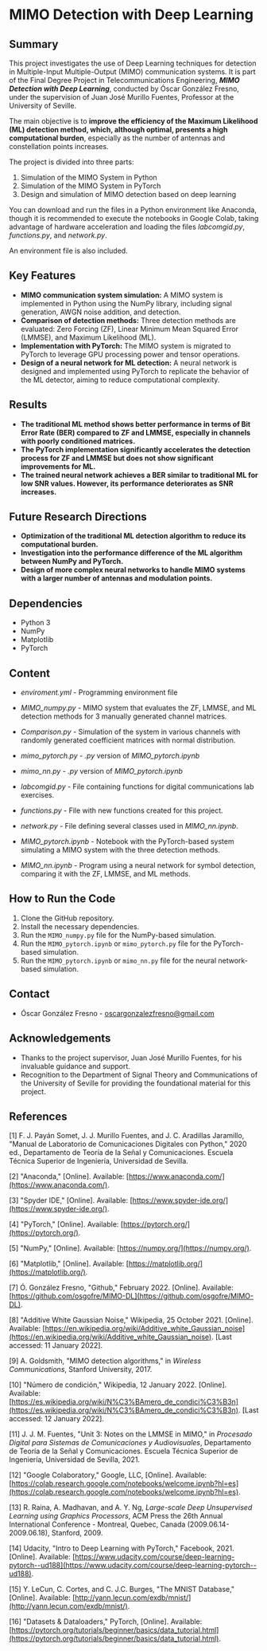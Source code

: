 # MIMO Detection with Deep Learning

## Summary

This project investigates the use of Deep Learning techniques for detection in Multiple-Input Multiple-Output (MIMO) communication systems. It is part of the Final Degree Project in Telecommunications Engineering, ***MIMO Detection with Deep Learning***, conducted by Óscar González Fresno, under the supervision of Juan José Murillo Fuentes, Professor at the University of Seville.

The main objective is to **improve the efficiency of the Maximum Likelihood (ML) detection method, which, although optimal, presents a high computational burden**, especially as the number of antennas and constellation points increases.

The project is divided into three parts:

1. Simulation of the MIMO System in Python
2. Simulation of the MIMO System in PyTorch
3. Design and simulation of MIMO detection based on deep learning

You can download and run the files in a Python environment like Anaconda, though it is recommended to execute the notebooks in Google Colab, taking advantage of hardware acceleration and loading the files _labcomgid.py_, _functions.py_, and _network.py_.

An environment file is also included.

## Key Features

* **MIMO communication system simulation:** A MIMO system is implemented in Python using the NumPy library, including signal generation, AWGN noise addition, and detection.
* **Comparison of detection methods:** Three detection methods are evaluated: Zero Forcing (ZF), Linear Minimum Mean Squared Error (LMMSE), and Maximum Likelihood (ML).
* **Implementation with PyTorch:** The MIMO system is migrated to PyTorch to leverage GPU processing power and tensor operations.
* **Design of a neural network for ML detection:** A neural network is designed and implemented using PyTorch to replicate the behavior of the ML detector, aiming to reduce computational complexity.

## Results

* **The traditional ML method shows better performance in terms of Bit Error Rate (BER) compared to ZF and LMMSE, especially in channels with poorly conditioned matrices.**
* **The PyTorch implementation significantly accelerates the detection process for ZF and LMMSE but does not show significant improvements for ML.**
* **The trained neural network achieves a BER similar to traditional ML for low SNR values. However, its performance deteriorates as SNR increases.**

## Future Research Directions

* **Optimization of the traditional ML detection algorithm to reduce its computational burden.**
* **Investigation into the performance difference of the ML algorithm between NumPy and PyTorch.**
* **Design of more complex neural networks to handle MIMO systems with a larger number of antennas and modulation points.**

## Dependencies

* Python 3
* NumPy
* Matplotlib
* PyTorch

## Content

* _enviroment.yml_ - Programming environment file
* _MIMO_numpy.py_ - MIMO system that evaluates the ZF, LMMSE, and ML detection methods for
		         3 manually generated channel matrices.
* _Comparison.py_ - Simulation of the system in various channels with randomly generated coefficient matrices
			 with normal distribution.
* _mimo_pytorch.py_   	- _.py_ version of _MIMO_pytorch.ipynb_
* _mimo_nn.py_	   	- _.py_ version of _MIMO_pytorch.ipynb_

* _labcomgid.py_ 	- File containing functions for digital communications lab exercises.
* _functions.py_  	- File with new functions created for this project.
* _network.py_	   	- File defining several classes used in _MIMO_nn.ipynb_.

* _MIMO_pytorch.ipynb_ 	- Notebook with the PyTorch-based system simulating a
		         MIMO system with the three detection methods.
* _MIMO_nn.ipynb_	- Program using a neural network for symbol detection,
			 comparing it with the ZF, LMMSE, and ML methods.

## How to Run the Code

1. Clone the GitHub repository.
2. Install the necessary dependencies.
3. Run the `MIMO_numpy.py` file for the NumPy-based simulation.
4. Run the `MIMO_pytorch.ipynb` or `mimo_pytorch.py` file for the PyTorch-based simulation.
5. Run the `MIMO_pytorch.ipynb` or `mimo_nn.py` file for the neural network-based simulation.

## Contact

* Óscar González Fresno - oscargonzalezfresno@gmail.com

## Acknowledgements

* Thanks to the project supervisor, Juan José Murillo Fuentes, for his invaluable guidance and support. 
* Recognition to the Department of Signal Theory and Communications of the University of Seville for providing the foundational material for this project.

## References

[1] F. J. Payán Somet, J. J. Murillo Fuentes, and J. C. Aradillas Jaramillo, "Manual de Laboratorio de Comunicaciones Digitales con Python," 2020 ed., Departamento de Teoría de la Señal y Comunicaciones. Escuela Técnica Superior de Ingeniería, Universidad de Sevilla.

[2] "Anaconda," [Online]. Available: [https://www.anaconda.com/](https://www.anaconda.com/).

[3] "Spyder IDE," [Online]. Available: [https://www.spyder-ide.org/](https://www.spyder-ide.org/).

[4] "PyTorch," [Online]. Available: [https://pytorch.org/](https://pytorch.org/).

[5] "NumPy," [Online]. Available: [https://numpy.org/](https://numpy.org/).

[6] "Matplotlib," [Online]. Available: [https://matplotlib.org/](https://matplotlib.org/).

[7] Ó. González Fresno, "Github," February 2022. [Online]. Available: [https://github.com/osgofre/MIMO-DL](https://github.com/osgofre/MIMO-DL).

[8] "Additive White Gaussian Noise," Wikipedia, 25 October 2021. [Online]. Available: [https://en.wikipedia.org/wiki/Additive_white_Gaussian_noise](https://en.wikipedia.org/wiki/Additive_white_Gaussian_noise). [Last accessed: 11 January 2022].

[9] A. Goldsmith, "MIMO detection algorithms," in *Wireless Communications*, Stanford University, 2017.

[10] "Número de condición," Wikipedia, 12 January 2022. [Online]. Available: [https://es.wikipedia.org/wiki/N%C3%BAmero_de_condici%C3%B3n](https://es.wikipedia.org/wiki/N%C3%BAmero_de_condici%C3%B3n). [Last accessed: 12 January 2022].

[11] J. J. M. Fuentes, "Unit 3: Notes on the LMMSE in MIMO," in *Procesado Digital para Sistemas de Comunicaciones y Audiovisuales*, Departamento de Teoría de la Señal y Comunicaciones. Escuela Técnica Superior de Ingeniería, Universidad de Sevilla, 2021.

[12] "Google Colaboratory," Google, LLC, [Online]. Available: [https://colab.research.google.com/notebooks/welcome.ipynb?hl=es](https://colab.research.google.com/notebooks/welcome.ipynb?hl=es).

[13] R. Raina, A. Madhavan, and A. Y. Ng, *Large-scale Deep Unsupervised Learning using Graphics Processors*, ACM Press the 26th Annual International Conference - Montreal, Quebec, Canada (2009.06.14-2009.06.18), Stanford, 2009.

[14] Udacity, "Intro to Deep Learning with PyTorch," Facebook, 2021. [Online]. Available: [https://www.udacity.com/course/deep-learning-pytorch--ud188](https://www.udacity.com/course/deep-learning-pytorch--ud188).

[15] Y. LeCun, C. Cortes, and C. J.C. Burges, "The MNIST Database," [Online]. Available: [http://yann.lecun.com/exdb/mnist/](http://yann.lecun.com/exdb/mnist/).

[16] "Datasets & Dataloaders," PyTorch, [Online]. Available: [https://pytorch.org/tutorials/beginner/basics/data_tutorial.html](https://pytorch.org/tutorials/beginner/basics/data_tutorial.html).

